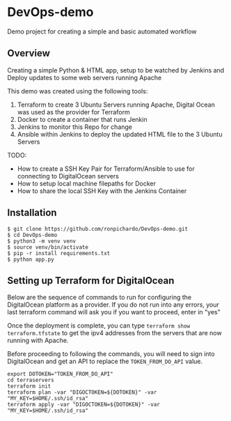 # DevOps-demo
Demo project for creating a simple and basic automated workflow

## Overview
Creating a simple Python & HTML app, setup to be watched by Jenkins and Deploy updates to some web servers running Apache

This demo was created using the following tools:
1. Terraform to create 3 Ubuntu Servers running Apache, Digital Ocean was used as the provider for Terraform
2. Docker to create a container that runs Jenkin
3. Jenkins to monitor this Repo for change
4. Ansible within Jenkins to deploy the updated HTML file to the 3 Ubuntu Servers

TODO:
- How to create a SSH Key Pair for Terraform/Ansible to use for connecting to DigitalOcean servers
- How to setup local machine filepaths for Docker
- How to share the local SSH Key with the Jenkins Container
 
## Installation
```shell
$ git clone https://github.com/ronpichardo/DevOps-demo.git
$ cd DevOps-demo
$ python3 -m venv venv
$ source venv/bin/activate
$ pip -r install requirements.txt
$ python app.py
```

## Setting up Terraform for DigitalOcean
Below are the sequence of commands to run for configuring the DigitalOcean platform as a provider.
If you do not run into any errors, your last terraform command will ask you if you want to proceed, enter in "yes"

Once the deployment is complete, you can type `terraform show terraform.tfstate` to get the ipv4 addresses from the servers that are now running with Apache.

Before proceeding to following the commands, you will need to sign into DigitalOcean and get an API to replace the `TOKEN_FROM_DO_API` value.

```shell
export DOTOKEN="TOKEN_FROM_DO_API"
cd terraservers
terraform init
terraform plan -var "DIGOCTOKEN=${DOTOKEN}" -var "MY_KEY=$HOME/.ssh/id_rsa"
terraform apply -var "DIGOCTOKEN=${DOTOKEN}" -var "MY_KEY=$HOME/.ssh/id_rsa"
```

